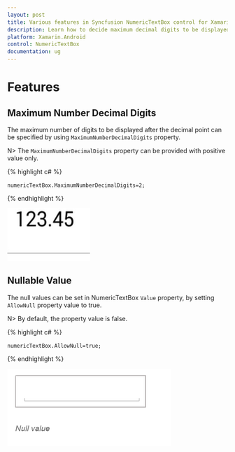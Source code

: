 ```yaml
---
layout: post
title: Various features in Syncfusion NumericTextBox control for Xamarin.Android
description: Learn how to decide maximum decimal digits to be displayed and nullable value support in NumericTextBox.
platform: Xamarin.Android
control: NumericTextBox
documentation: ug
---
```

# Features

## Maximum Number Decimal Digits

The maximum number of digits to be displayed after the decimal point can be specified by using `MaximumNumberDecimalDigits` property. 

N> The `MaximumNumberDecimalDigits` property can be provided with positive value only.

{% highlight c# %}

	numericTextBox.MaximumNumberDecimalDigits=2;
  
{% endhighlight %}

![](images/MaximumNumberDecimalDigits.png)

## Nullable Value

The null values can be set in NumericTextBox `Value` property, by setting `AllowNull` property value to true.

N> By default, the property value is false.

{% highlight c# %}

	numericTextBox.AllowNull=true;

{% endhighlight %}

![](images/AllowNull.png)

